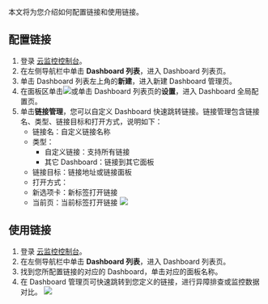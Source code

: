 


本文将为您介绍如何配置链接和使用链接。


## 配置链接

1. 登录 [云监控控制台](https://console.cloud.tencent.com/monitor)。
2. 在左侧导航栏中单击 **Dashboard 列表**，进入 Dashboard 列表页。
3. 单击 Dashboard 列表左上角的**新建**，进入新建 Dashboard 管理页。
4. 在面板区单击![](https://main.qcloudimg.com/raw/8e26fe2eacdd794457a53a745bd48f3c.png)或单击 Dashboard 列表页的**设置**，进入 Dashboard 全局配置页。
5. 单击**链接管理**，您可以自定义 Dashboard 快速跳转链接。链接管理包含链接名、类型、链接目标和打开方式，说明如下：
	- 链接名：自定义链接名称
	- 类型：
		- 自定义链接：支持所有链接
		- 其它 Dashboard：链接到其它面板
	- 链接目标：链接地址或链接面板
	- 打开方式：
	 - 新选项卡：新标签打开链接
	 - 当前页：当前标签打开链接
![](https://qcloudimg.tencent-cloud.cn/raw/4f7ff6c3d9121bd4251d745a57bb2615.png)

## 使用链接

1. 登录 [云监控控制台](https://console.cloud.tencent.com/monitor)。
2. 在左侧导航栏中单击 **Dashboard 列表**，进入 Dashboard 列表页。
3. 找到您所配置链接的对应的 Dashboard，单击对应的面板名称。
4. 在 Dashboard 管理页可快速跳转到您定义的链接，进行异障排查或监控数据对比。
   ![](https://main.qcloudimg.com/raw/4656aec8c56fdda26dcfd01398892e93.png)


